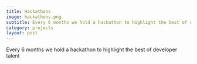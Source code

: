 ```yaml
---
title: Hackathons
image: hackathons.png
subtitle: Every 6 months we hold a hackathon to highlight the best of developer talent
category: projects
layout: post
---
```


Every 6 months we hold a hackathon to highlight the best of developer talent
